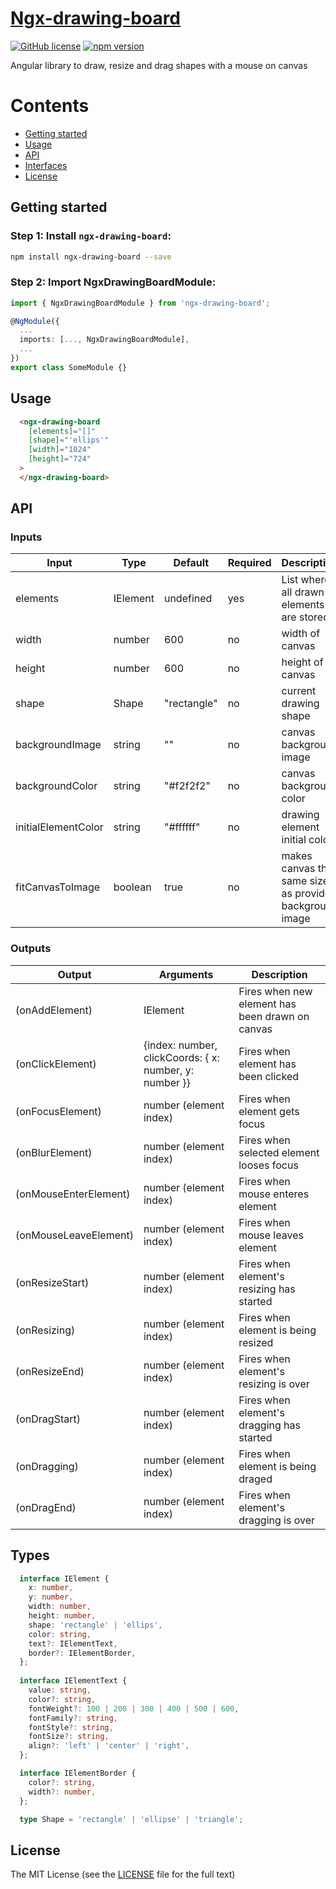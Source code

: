 # [Ngx-drawing-board](https://github.com/andrew1931/ngx-drawing-board/blob/main/src)
[![GitHub license](https://img.shields.io/badge/license-MIT-blue.svg)](https://github.com/andrew1931/ngx-drawing-board/blob/main/LICENSE)
[![npm version](https://img.shields.io/npm/v/ngx-drawing-board?color=brightgreen&label=npm%20package)](https://www.npmjs.com/package/ngx-drawing-board) 


Angular library to draw, resize and drag shapes with a mouse on canvas

Contents
========
- [Getting started](#getting-started)
- [Usage](#usage)
- [API](#api)
- [Interfaces](#interfaces)
- [License](#license)

## Getting started
### Step 1: Install `ngx-drawing-board`:

```bash
npm install ngx-drawing-board --save
```

### Step 2: Import NgxDrawingBoardModule:
```ts
import { NgxDrawingBoardModule } from 'ngx-drawing-board';

@NgModule({
  ...
  imports: [..., NgxDrawingBoardModule],
  ...
})
export class SomeModule {}
```

## Usage
```html
  <ngx-drawing-board
    [elements]="[]"
    [shape]="'ellips'"
    [width]="1024"
    [height]="724"
  >
  </ngx-drawing-board>
```

## API
### Inputs
| Input  | Type | Default | Required | Description |
| ------------- | ------------- | ------------- | ------------- | ------------- |
| elements | IElement | undefined | yes | List where all drawn elements are stored |
| width | number | 600 | no | width of canvas |
| height | number | 600 | no | height of canvas |
| shape | Shape | "rectangle" | no | current drawing shape |
| backgroundImage | string | "" | no | canvas background image |
| backgroundColor | string | "#f2f2f2" | no | canvas background color |
| initialElementColor | string | "#ffffff" | no | drawing element initial color |
| fitCanvasToImage | boolean | true | no | makes canvas the same size as provided background image |

### Outputs
| Output  | Arguments | Description                                     |
| ------------- | ------------- |-------------------------------------------------
| (onAddElement) | IElement | Fires when new element has been drawn on canvas |
| (onClickElement) | {index: number, clickCoords: { x: number, y: number }} | Fires when element has been clicked             |
| (onFocusElement) | number (element index) | Fires when element gets focus                   |
| (onBlurElement) | number (element index) | Fires when selected element looses focus        |
| (onMouseEnterElement) | number (element index) | Fires when mouse enteres element                |
| (onMouseLeaveElement) | number (element index) | Fires when mouse leaves element                 |
| (onResizeStart) | number (element index) | Fires when element's resizing has started       |
| (onResizing) | number (element index) | Fires when element is being resized             |
| (onResizeEnd) | number (element index) | Fires when element's resizing is over           |
| (onDragStart) | number (element index) | Fires when element's dragging has started       |
| (onDragging) | number (element index) | Fires when element is being draged              |
| (onDragEnd) | number (element index) | Fires when element's dragging is over           |

## Types
```ts
  interface IElement {
    x: number,
    y: number,
    width: number,
    height: number,
    shape: 'rectangle' | 'ellips',
    color: string,
    text?: IElementText,
    border?: IElementBorder,
  };
  
  interface IElementText {
    value: string,
    color?: string,
    fontWeight?: 100 | 200 | 300 | 400 | 500 | 600,
    fontFamily?: string,
    fontStyle?: string,
    fontSize?: string,
    align?: 'left' | 'center' | 'right',
  };

  interface IElementBorder {
    color?: string,
    width?: number,
  };

  type Shape = 'rectangle' | 'ellipse' | 'triangle';


```

## License

The MIT License (see the [LICENSE](https://github.com/andrew1931/ngx-drawing-board/blob/main/LICENSE) file for the full
text)

